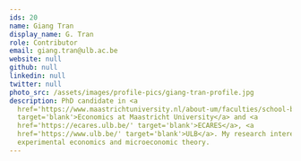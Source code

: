 ```yaml
---
ids: 20
name: Giang Tran
display_name: G. Tran
role: Contributor
email: giang.tran@ulb.ac.be
website: null
github: null
linkedin: null
twitter: null
photo_src: /assets/images/profile-pics/giang-tran-profile.jpg
description: PhD candidate in <a
  href='https://www.maastrichtuniversity.nl/about-um/faculties/school-business-and-economics'
  target='blank'>Economics at Maastricht University</a> and <a
  href='https://ecares.ulb.be/' target='blank'>ECARES</a>, <a
  href='https://www.ulb.be/' target='blank'>ULB</a>. My research interests are
  experimental economics and microeconomic theory.
---
```

